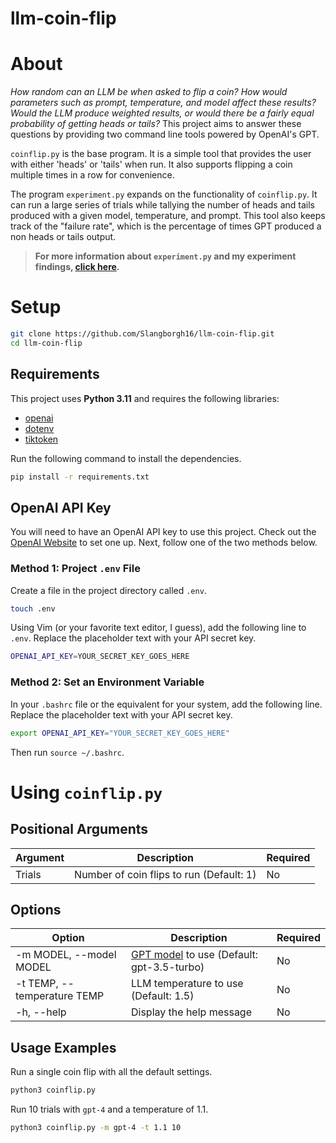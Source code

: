 # llm-coin-flip

# About
*How random can an LLM be when asked to flip a coin?
How would parameters such as prompt, temperature, and model affect these results?
Would the LLM produce weighted results,
or would there be a fairly equal probability of getting heads or tails?*
This project aims to answer these questions by providing
two command line tools powered by OpenAI's GPT.

`coinflip.py` is the base program.
It is a simple tool that provides the user with either 'heads' or 'tails' when run.
It also supports flipping a coin multiple times in a row for convenience.

The program `experiment.py` expands on the functionality of `coinflip.py`.
It can run a large series of trials while tallying the number of heads and tails produced
with a given model, temperature, and prompt.
This tool also keeps track of the "failure rate",
which is the percentage of times GPT produced a non heads or tails output.

>**For more information about `experiment.py` and my experiment findings, [click here](experiment.md).**

# Setup
```bash
git clone https://github.com/Slangborgh16/llm-coin-flip.git
cd llm-coin-flip
```

## Requirements
This project uses **Python 3.11** and requires the following libraries:
- [openai](https://github.com/openai/openai-python)
- [dotenv](https://github.com/theskumar/python-dotenv)
- [tiktoken](https://github.com/openai/tiktoken)

Run the following command to install the dependencies.
```bash
pip install -r requirements.txt
```

## OpenAI API Key
You will need to have an OpenAI API key to use this project.
Check out the [OpenAI Website](https://platform.openai.com/api-keys) to set one up.
Next, follow one of the two methods below.

### Method 1: Project `.env` File
Create a file in the project directory called `.env`.
```bash
touch .env
```
Using Vim (or your favorite text editor, I guess), add the following line to `.env`.
Replace the placeholder text with your API secret key.
```bash
OPENAI_API_KEY=YOUR_SECRET_KEY_GOES_HERE
```

### Method 2: Set an Environment Variable
In your `.bashrc` file or the equivalent for your system, add the following line.
Replace the placeholder text with your API secret key.
```bash
export OPENAI_API_KEY="YOUR_SECRET_KEY_GOES_HERE"
```
Then run `source ~/.bashrc`.

# Using `coinflip.py`

## Positional Arguments
|**Argument**|**Description**|**Required**|
|---|---|---|
|Trials|Number of coin flips to run (Default: 1)|No|

## Options
|**Option**|**Description**|**Required**|
|---|---|---|
|-m MODEL, --model MODEL|[GPT model](https://platform.openai.com/docs/models/gpt-3-5) to use (Default: gpt-3.5-turbo)|No|
|-t TEMP, --temperature TEMP|LLM temperature to use (Default: 1.5)|No|
|-h, --help|Display the help message|No|

## Usage Examples
Run a single coin flip with all the default settings.
```bash
python3 coinflip.py
```

Run 10 trials with `gpt-4` and a temperature of 1.1.
```bash
python3 coinflip.py -m gpt-4 -t 1.1 10
```
